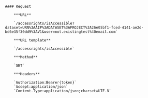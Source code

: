     #### Request

        ***URL**

        `/accessrights/isAccessible?dataset=URN%3AAIP%3ADATASET%3APROJECT%3A26e05bf1-fced-4141-ae2d-bd6e35f30dd9%3AV1&user=not.existingtest%40email.com`

        ***URL template**

        `/accessrights/isAccessible`

        ***Method**

        `GET`

        ***Headers**

        `Authorization:Bearer{token}`
        `Accept:application/json`
        `Content-Type:application/json;charset=UTF-8`
